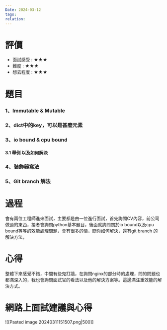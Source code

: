 ```yaml
---
Date: 2024-03-12
tags: 
relation:
---
```

# 評價
* 面試感受 : ★★★
* 難度 : ★★★
* 想去程度 : ★★★
# 題目
### 1、Immutable & Mutable
### 2、dict中的key，可以是甚麼元素
### 3、io bound & cpu bound
#### 3.1 舉例 以及如何解決
### 4、裝飾器寫法
### 5、Git branch 解法

# 過程
會有兩位工程師進來面試，主要都是由一位進行面試，首先詢問CV內容，前公司做過的東西，接者會詢問python基本題目，後面就詢問關於io bound以及cpu bound等等的效能處理問題，會有很多的情，問你如何解決，還有git branch 的解決方法，
# 心得
整體下來感覺不錯，中間有些鬼打牆，在詢問nginx的部分時的處理，問的問題也都滿深入的，我也會詢問面試官的看法以及他的解決方案等。這邊滿注重效能的解決方式。
# 網路上面試建議與心得
![[Pasted image 20240311151507.png|500]]